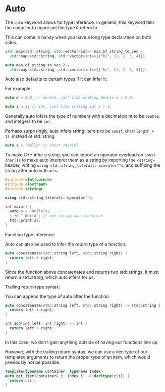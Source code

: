 # Auto

The `auto` keyword allows for type inference. In general, this keyword tells the compiler to figure out the type it refers to.

This can come in handy when you have a long type declaration on both sides.

```cpp
std::map<std::string, std::vector<int>> map_of_string_to_vec =
  std::map<std::string, std::vector<int>>{{"hi", {1, 2, 3, 4}}};

auto map_of_string_to_vec_2 =
  std::map<std::string, std::vector<int>>{{"hi", {1, 2, 3, 4}}};
```

Auto also defaults to certain types if it can infer it:

For example:

```cpp
auto d = 5.0; // double, just like writing double d = 5.0;

auto i = 1; // int, just like writing int i = 1;
```

Generally auto infers the type of numbers with a decimal point to be `double`, and integers to be `int`.

Perhaps surprisingly, auto infers string literals to be `const char[length + 1]`, instead of std::string.

```cpp
auto s = "Hello" // const char[6]
```

To make C++ infer a string, you can import an operator overload on `const char[]s` to make auto interpret them as a string by importing the `<string>` header, writing `using std::string_literals::operator""s`, and suffixing the string after auto with an s.

```cpp
#include <fmt/core.h>
#include <iostream>
#include <string>

using std::string_literals::operator""s;

int main() {
  auto s = "Hello"s;
  s += " World"; // use string concatenation
  fmt::print(s);
}
```

Function type inference:

Auto can also be used to infer the return type of a function.

```cpp
auto concatenate(std::string left, std::string right) {
  return left + right;
}
```

Since the function above concatenates and returns two std::strings, it must return a std::string, which auto infers for us.

Trailing return type syntax:

You can append the type of auto after the function.

```cpp
auto concatenate(std::string left, std::string right) -> std::string {
  return left + right;
}

int add(int left, int right) -> int {
  return left + right;
}
```

In this case, we don't gain anything outside of having our functions line up.

However, with the trailing return syntax, we can use a decltype of our templated arguments to return the proper type of an item, which would previously not be possible.

```cpp
template<typename Container, typename Index>
auto get_item(Container& c, Index i) -> decltype(c[i]) {
  return c[i];
}
```
